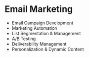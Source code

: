 # Email Marketing

- Email Campaign Development
- Marketing Automation
- List Segmentation & Management
- A/B Testing
- Deliverability Management
- Personalization & Dynamic Content